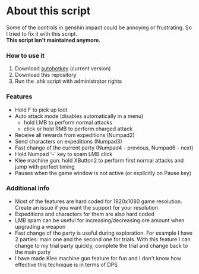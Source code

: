 # About this script
Some of the controls in genshin impact could be annoying or frustrating. So I tried to fix it with this script.  
**This script isn't maintained anymore.**

### How to use it
1. Download [autohotkey](https://www.autohotkey.com) (current version)
1. Download this repository
1. Run the .ahk script with administrator rights

### Features
- Hold F to pick up loot
- Auto attack mode (disables automatically in a menu)
    - hold LMB to perform normal attacks
    - click or hold RMB to perform charged attack
- Receive all rewards from expeditions (Numpad2)
- Send characters on expeditions (Numpad3)
- Fast change of the current party (Numpad4 - previous, Numpad6 - next)
- Hold Numpad '-' key to spam LMB click
- Klee machine gun: hold XButton2 to perform first normal attacks and jump with perfect timing
- Pauses when the game window is not active (or explicitly on Pause key)

### Additional info
- Most of the features are hard coded for 1920x1080 game resolution. Create an issue if you want the support for your resolution
- Expeditions and characters for them are also hard coded
- LMB spam can be useful for increasing/decreasing ore amount when upgrading a weapon
- Fast change of the party is useful during exploration. For example I have 2 parties: main one and the second one for trials. With this feature I can change to my trial party quickly, complete the trial and change back to the main party
- I have made Klee machine gun feature for fun and I don't know how effective this technique is in terms of DPS
